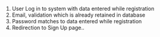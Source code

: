 1. User Log in to system with data entered while registration
2. Email, validation which is already retained in database
3. Password matches to data entered while registration
4. Redirection to Sign Up page..
